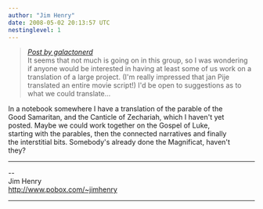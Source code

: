 ```yaml
---
author: "Jim Henry"
date: 2008-05-02 20:13:57 UTC
nestinglevel: 1
---
```

> [_Post by galactonerd_](/X7lXcIxk/community-translations#post1)  
> It seems that not much is going on in this group, so I was wondering  
> if anyone would be interested in having at least some of us work on a  
> translation of a large project. (I'm really impressed that jan Pije  
> translated an entire movie script!) I'd be open to suggestions as to  
> what we could translate...  
> 

In a notebook somewhere I have a translation of the parable of the  
Good Samaritan, and the Canticle of Zechariah, which I haven't yet  
posted. Maybe we could work together on the Gospel of Luke,  
starting with the parables, then the connected narratives and finally  
the interstitial bits. Somebody's already done the Magnificat, haven't  
they?  

***

\--  
Jim Henry  
http://www.pobox.com/~jimhenry  


***